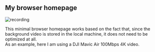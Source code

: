 ## My browser homepage

![recording](https://imgur.com/c7E8UWF.gif)

This minimal browser homepage works based on the fact that, since the background video is stored in the local machine, it does not need to be optimized at all.  
As an example, here I am using a DJI Mavic Air 100Mbps 4K video.